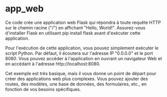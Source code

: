 # app_web

Ce code crée une application web Flask qui répondra à toute requête HTTP sur le chemin racine ("/") en affichant "Hello, World!". Assurez-vous d'installer Flask en utilisant pip install flask avant d'exécuter cette application.

Pour l'exécution de cette application, vous pouvez simplement exécuter le script Python. Par défaut, il écoutera sur l'adresse IP "0.0.0.0" et le port 8080. Vous pouvez accéder à l'application en ouvrant un navigateur Web et en accédant à l'adresse http://localhost:8080.

Cet exemple est très basique, mais il vous donne un point de départ pour créer des applications web plus complexes. Vous pouvez ajouter des routes, des modèles, une base de données, des formulaires, etc., en fonction de vos besoins spécifiques.
